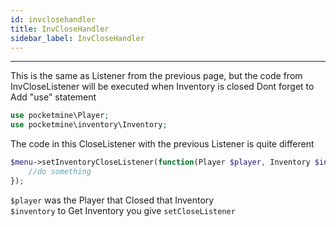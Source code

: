 ```yaml
---
id: invclosehandler
title: InvCloseHandler
sidebar_label: InvCloseHandler
---
```

___
This is the same as Listener from the previous page, but the code from InvCloseListener will be executed when Inventory is closed
Dont forget to Add "use" statement
```PHP
use pocketmine\Player;
use pocketmine\inventory\Inventory;
```
The code in this CloseListener with the previous Listener is quite different
```PHP
$menu->setInventoryCloseListener(function(Player $player, Inventory $inventory) : void {
    //do something
});
```
``$player`` was the Player that Closed that Inventory<br>
``$inventory`` to Get Inventory you give ``setCloseListener``
